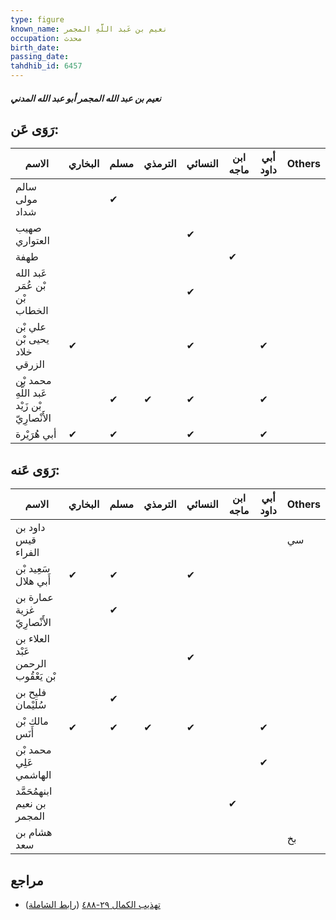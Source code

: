 ```yaml
---
type: figure
known_name: نعيم بن عَبد اللَّهِ المجمر
occupation: محدث
birth_date:
passing_date:
tahdhib_id: 6457
---
```

##### نعيم بن عبد الله المجمر أبو عبد الله المدني

## رَوَى عَن:
| الاسم                                        | البخاري | مسلم | الترمذي | النسائي | ابن ماجه | أبي داود | Others |
| -------------------------------------------- | ------- | ---- | ------- | ------- | -------- | -------- | ------ |
| سالم مولى شداد                               |         | ✔    |         |         |          |          |        |
| صهيب العتواري                                |         |      |         | ✔       |          |          |        |
| طهفة                                         |         |      |         |         | ✔        |          |        |
| عَبد الله بْن عُمَر بْن الخطاب               |         |      |         | ✔       |          |          |        |
| علي بْن يحيى بْن خلاد الزرقي                 | ✔       |      |         | ✔       |          | ✔        |        |
| محمد بْن عَبد اللَّهِ بْن زَيْد الأَنْصارِيّ |         | ✔    | ✔       | ✔       |          | ✔        |        |
| أبي هُرَيْرة                                 | ✔       | ✔    |         | ✔       |          | ✔        |        |
## رَوَى عَنه:
| الاسم                               | البخاري | مسلم | الترمذي | النسائي | ابن ماجه | أبي داود | Others |
| ----------------------------------- | ------- | ---- | ------- | ------- | -------- | -------- | ------ |
| داود بن قيس الفراء                  |         |      |         |         |          |          | سي     |
| سَعِيد بْن أَبي هلال                | ✔       | ✔    |         | ✔       |          |          |        |
| عمارة بن غزية الأَنْصارِيّ          |         | ✔    |         |         |          |          |        |
| العلاء بن عَبْد الرحمن بْن يَعْقُوب |         |      |         | ✔       |          |          |        |
| فليح بن سُلَيْمان                   |         | ✔    |         |         |          |          |        |
| مالك بْن أَنَس                      | ✔       | ✔    | ✔       | ✔       |          | ✔        |        |
| محمد بْن عَلِي الهاشمي              |         |      |         |         |          | ✔        |        |
| ابنهمُحَمَّد بن نعيم المجمر         |         |      |         |         | ✔        |          |        |
| هشام بن سعد                         |         |      |         |         |          |          | بخ     |
## مراجع
- [تهذيب الكمال ٢٩-٤٨٨](obsidian://open?vault=Tahdhib-al-Kamal&file=Figures/٦٤٥٧-نعيم%20بن%20عبد%20الله%20المجمر%20أبو%20عبد%20الله%20المدني) ([رابط الشاملة](https://shamela.ws/book/3722/16059))